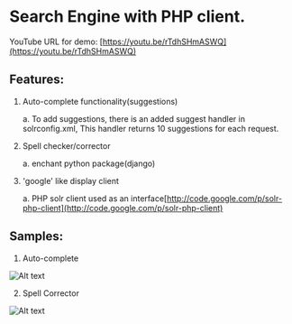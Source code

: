 # Search Engine with PHP client.

YouTube URL for demo: [https://youtu.be/rTdhSHmASWQ](https://youtu.be/rTdhSHmASWQ)

## Features:

1. Auto-complete functionality(suggestions)

    a. To add suggestions, there is an added suggest handler in solrconfig.xml, This handler returns 10 suggestions for each request.

2. Spell checker/corrector

    a. enchant python package(django)

3. 'google' like display client

    a. PHP solr client used as an interface[http://code.google.com/p/solr-php-client](http://code.google.com/p/solr-php-client)

## Samples:

1. Auto-complete

![Alt text](https://app.box.com/files/0/f/15539139523/1/f_117211889554/a2.jpg "Optional title")

2. Spell Corrector

![Alt text](https://app.box.com/files/0/f/15539139523/1/f_117211889554/a1.jpg "Optional title")
